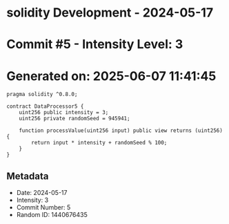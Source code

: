 ﻿# solidity Development - 2024-05-17
# Commit #5 - Intensity Level: 3
# Generated on: 2025-06-07 11:41:45
```solidity
pragma solidity ^0.8.0;

contract DataProcessor5 {
    uint256 public intensity = 3;
    uint256 private randomSeed = 945941;

    function processValue(uint256 input) public view returns (uint256) {
        return input * intensity + randomSeed % 100;
    }
}
```
## Metadata
- Date: 2024-05-17
- Intensity: 3
- Commit Number: 5
- Random ID: 1440676435
